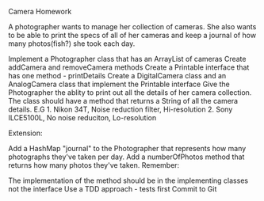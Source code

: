 Camera Homework

A photographer wants to manage her collection of cameras. She also wants to be able to print the specs of all of her cameras and keep a journal of how many photos(fish?) she took each day.

Implement a Photographer class that has an ArrayList of cameras
Create addCamera and removeCamera methods
Create a Printable interface that has one method - printDetails
Create a DigitalCamera class and an AnalogCamera class that implement the Printable interface
Give the Photographer the ablity to print out all the details of her camera collection. The class should have a method that returns a String of all the camera details.
E.G 1. Nikon 34T, Noise reduction filter, Hi-resolution 2. Sony ILCE5100L, No noise reduciton, Lo-resolution

Extension:

Add a HashMap "journal" to the Photographer that represents how many photographs they've taken per day. Add a numberOfPhotos method that returns how many photos they've taken.
Remember:

The implementation of the method should be in the implementing classes not the interface
Use a TDD approach - tests first
Commit to Git
